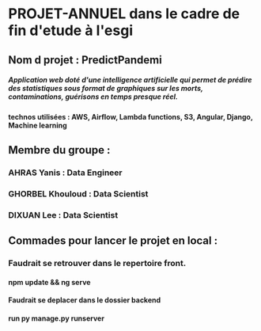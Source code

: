 # PROJET-ANNUEL dans le cadre de fin d'etude à l'esgi 


## Nom d projet : PredictPandemi


##### Application web doté d'une intelligence artificielle qui permet de prédire des statistiques sous format de graphiques sur les morts, contaminations, guérisons en temps presque réel.

#### technos utilisées : AWS, Airflow, Lambda functions, S3, Angular, Django, Machine learning

## Membre du groupe :

### AHRAS Yanis : Data Engineer
### GHORBEL Khouloud : Data Scientist
### DIXUAN Lee : Data Scientist



## Commades pour lancer le projet en local :

### Faudrait se retrouver dans le repertoire front.
#### npm update  && ng serve

#### Faudrait se deplacer dans le dossier backend

#### run  py manage.py runserver


